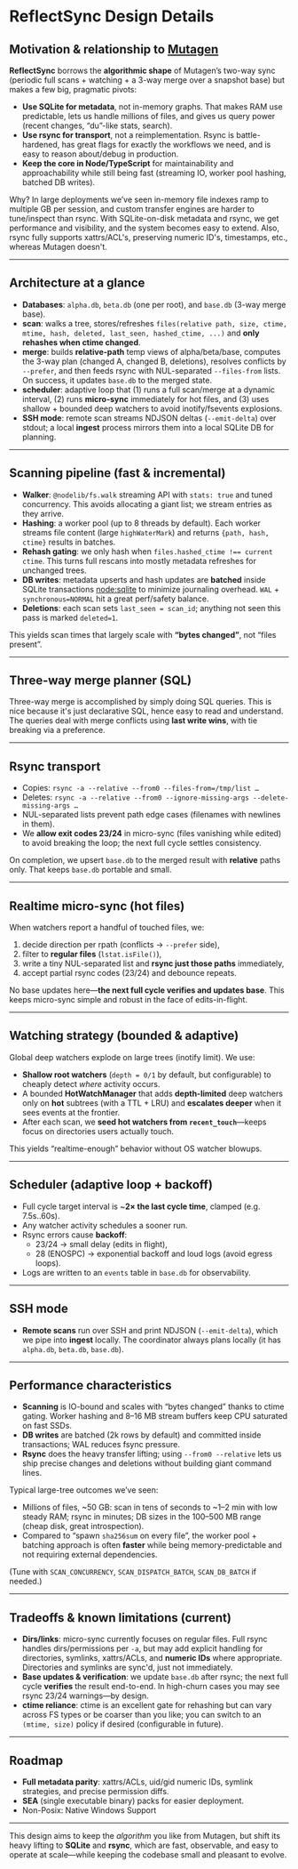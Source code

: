 # ReflectSync Design Details

## Motivation & relationship to [Mutagen](https://mutagen.io/)

**ReflectSync** borrows the **algorithmic shape** of Mutagen’s two-way sync (periodic full scans + watching + a 3-way merge over a snapshot base) but makes a few big, pragmatic pivots:

- **Use SQLite for metadata**, not in-memory graphs. That makes RAM use predictable, lets us handle millions of files, and gives us query power (recent changes, “du”-like stats, search).
- **Use rsync for transport**, not a reimplementation. Rsync is battle-hardened, has great flags for exactly the workflows we need, and is easy to reason about/debug in production.
- **Keep the core in Node/TypeScript** for maintainability and approachability while still being fast (streaming IO, worker pool hashing, batched DB writes).

Why? In large deployments we’ve seen in-memory file indexes ramp to multiple GB per session, and custom transfer engines are harder to tune/inspect than rsync. With SQLite-on-disk metadata and rsync, we get performance and visibility, and the system becomes easy to extend. Also, rsync fully supports xattrs/ACL's, preserving numeric ID's, timestamps, etc., whereas Mutagen doesn't.

---

## Architecture at a glance

- **Databases**: `alpha.db`, `beta.db` \(one per root\), and `base.db` \(3\-way merge base\).
- **scan**: walks a tree, stores/refreshes `files(relative path, size, ctime, mtime, hash, deleted, last_seen, hashed_ctime, ...)` and **only rehashes when ctime changed**.
- **merge**: builds **relative\-path** temp views of alpha/beta/base, computes the 3\-way plan \(changed A, changed B, deletions\), resolves conflicts by `--prefer`, and then feeds rsync with NUL\-separated `--files-from` lists. On success, it updates `base.db` to the merged state.
- **scheduler**: adaptive loop that \(1\) runs a full scan/merge at a dynamic interval, \(2\) runs **micro\-sync** immediately for hot files, and \(3\) uses shallow \+ bounded deep watchers to avoid inotify/fsevents explosions.
- **SSH mode**: remote scan streams NDJSON deltas \(`--emit-delta`\) over stdout; a local **ingest** process mirrors them into a local SQLite DB for planning.

---

## Scanning pipeline (fast & incremental)

- **Walker**: `@nodelib/fs.walk` streaming API with `stats: true` and tuned concurrency. This avoids allocating a giant list; we stream entries as they arrive.
- **Hashing**: a worker pool (up to 8 threads by default). Each worker streams file content (large `highWaterMark`) and returns `{path, hash, ctime}` results in batches.
- **Rehash gating**: we only hash when `files.hashed_ctime !== current ctime`. This turns full rescans into mostly metadata refreshes for unchanged trees.
- **DB writes**: metadata upserts and hash updates are **batched** inside SQLite transactions [node:sqlite](https://nodejs.org/docs/latest-v24.x/api/sqlite.html) to minimize journaling overhead. `WAL` + `synchronous=NORMAL` hit a great perf/safety balance.
- **Deletions**: each scan sets `last_seen = scan_id`; anything not seen this pass is marked `deleted=1`.

This yields scan times that largely scale with **“bytes changed”**, not “files present”.

---

## Three-way merge planner (SQL)

Three\-way merge is accomplished by simply doing SQL queries. This is nice because it's just declarative SQL, hence easy to read and understand. The queries deal with merge conflicts using **last write wins**, with tie breaking via a preference.

---

## Rsync transport

- Copies: `rsync -a --relative --from0 --files-from=/tmp/list …`
- Deletes: `rsync -a --relative --from0 --ignore-missing-args --delete-missing-args …`
- NUL\-separated lists prevent path edge cases \(filenames with newlines in them\).
- We **allow exit codes 23/24** in micro\-sync \(files vanishing while edited\) to avoid breaking the loop; the next full cycle settles consistency.

On completion, we upsert `base.db` to the merged result with **relative** paths only. That keeps `base.db` portable and small.

---

## Realtime micro-sync (hot files)

When watchers report a handful of touched files, we:

1. decide direction per rpath (conflicts → `--prefer` side),
2. filter to **regular files** (`lstat.isFile()`),
3. write a tiny NUL-separated list and **rsync just those paths** immediately,
4. accept partial rsync codes (23/24) and debounce repeats.

No base updates here—**the next full cycle verifies and updates base**. This keeps micro-sync simple and robust in the face of edits-in-flight.

---

## Watching strategy (bounded & adaptive)

Global deep watchers explode on large trees (inotify limit). We use:

- **Shallow root watchers** (`depth = 0/1` by default, but configurable) to cheaply detect _where_ activity occurs.
- A bounded **HotWatchManager** that adds **depth-limited** deep watchers only on **hot** subtrees (with a TTL + LRU) and **escalates deeper** when it sees events at the frontier.
- After each scan, we **seed hot watchers from `recent_touch`**—keeps focus on directories users actually touch.

This yields “realtime-enough” behavior without OS watcher blowups.

---

## Scheduler (adaptive loop + backoff)

- Full cycle target interval is ~**2× the last cycle time**, clamped (e.g. 7.5s..60s).
- Any watcher activity schedules a sooner run.
- Rsync errors cause **backoff**:
  - 23/24 → small delay (edits in flight),
  - 28 (ENOSPC) → exponential backoff and loud logs (avoid egress loops).
- Logs are written to an `events` table in `base.db` for observability.

---

## SSH mode

- **Remote scans** run over SSH and print NDJSON \(`--emit-delta`\), which we pipe into **ingest** locally. The coordinator always plans locally \(it has `alpha.db`, `beta.db`, `base.db`\).

---

## Performance characteristics

- **Scanning** is IO-bound and scales with “bytes changed” thanks to ctime gating. Worker hashing and 8–16 MB stream buffers keep CPU saturated on fast SSDs.
- **DB writes** are batched (2k rows by default) and committed inside transactions; WAL reduces fsync pressure.
- **Rsync** does the heavy transfer lifting; using `--from0 --relative` lets us ship precise changes and deletions without building giant command lines.

Typical large-tree outcomes we’ve seen:

- Millions of files, ~50 GB: scan in tens of seconds to ~1–2 min with low steady RAM; rsync in minutes; DB sizes in the 100–500 MB range \(cheap disk, great introspection\).
- Compared to “spawn `sha256sum` on every file”, the worker pool \+ batching approach is often **faster** while being memory\-predictable and not requiring external dependencies.

(Tune with `SCAN_CONCURRENCY`, `SCAN_DISPATCH_BATCH`, `SCAN_DB_BATCH` if needed.)

---

## Tradeoffs & known limitations (current)

- **Dirs/links**: micro\-sync currently focuses on regular files. Full rsync handles dirs/permissions per `-a`, but may add explicit handling for directories, symlinks, xattrs/ACLs, and **numeric IDs** where appropriate. Directories and symlinks are sync'd, just not immediately.
- **Base updates & verification**: we update `base.db` after rsync; the next full cycle **verifies** the result end\-to\-end. In high\-churn cases you may see rsync 23/24 warnings—by design.
- **ctime reliance**: ctime is an excellent gate for rehashing but can vary across FS types or be coarser than you like; you can switch to an `(mtime, size)` policy if desired \(configurable in future\).

---

## Roadmap

- **Full metadata parity**: xattrs/ACLs, uid/gid numeric IDs, symlink strategies, and precise permission diffs.
- **SEA** \(single executable binary\) packs for easier deployment.
- Non\-Posix: Native Windows Support

---

This design aims to keep the _algorithm_ you like from Mutagen, but shift its heavy lifting to **SQLite** and **rsync**, which are fast, observable, and easy to operate at scale—while keeping the codebase small and pleasant to evolve.

